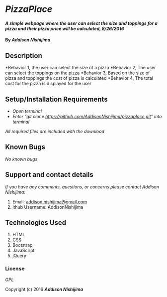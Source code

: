 # _PizzaPlace_

#### _A simple webpage where the user can select the size and toppings for a pizza and their pizza price will be calculated, 8/26/2016_

#### By _**Addison Nishijima**_

## Description

*Behavior 1, the user can select the size of a pizza
*Behavior 2, The user can select the toppings on the pizza
*Behavior 3, Based on the size of pizza and toppings the cost of pizza is calculated
*Behavior 4, The total cost for the pizza is displayed for the user

## Setup/Installation Requirements

* _Open terminal_
* _Enter "git clone https://github.com/AddisonNishijima/pizzaplace.git" into terminal_

_All required files are included with the download_

## Known Bugs

_No known bugs_

## Support and contact details

_If you have any comments, questions, or concerns please contact Addison Nishijima:_

1. Email: addison.nishijima@gmail.com
2. ithub Username: AddisonNishijima

## Technologies Used

1. HTML
2. CSS
3. Bootstrap
4. JavaScript
5. jQuery

### License

*GPL*

Copyright (c) 2016 **_Addison Nishijima_**
